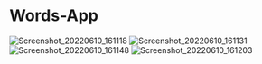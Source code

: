 # Words-App
![Screenshot_20220610_161118](https://user-images.githubusercontent.com/24875372/193545162-cdda3fc7-ca43-425d-91ef-cf8e99da45c7.png)
![Screenshot_20220610_161131](https://user-images.githubusercontent.com/24875372/193545164-66fa1952-5ea3-4b11-a578-67a8667e5d4c.png)
![Screenshot_20220610_161148](https://user-images.githubusercontent.com/24875372/193545165-a16bb80c-35c9-4bea-b804-005714803a3d.png)
![Screenshot_20220610_161203](https://user-images.githubusercontent.com/24875372/193545168-2bcab7fb-a09c-46e6-a0c7-f2f99b4f17d0.png)
